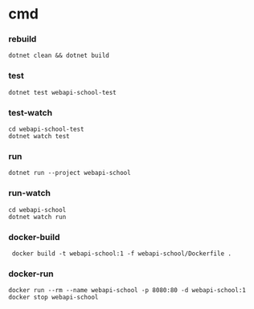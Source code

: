 # cmd

### rebuild
    dotnet clean && dotnet build

### test
    dotnet test webapi-school-test

### test-watch
    cd webapi-school-test
    dotnet watch test

### run
    dotnet run --project webapi-school

### run-watch
    cd webapi-school
    dotnet watch run

### docker-build
     docker build -t webapi-school:1 -f webapi-school/Dockerfile .

### docker-run
    docker run --rm --name webapi-school -p 8080:80 -d webapi-school:1
    docker stop webapi-school
